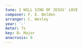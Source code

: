 ```yaml
---
tune: I WILL SING OF JESUS' LOVE
composer: F. E. Belden
arranger: C. Wesley
year: '-'
meter: 7s
key: B♭ Major
anacrusis: 0
---
```

